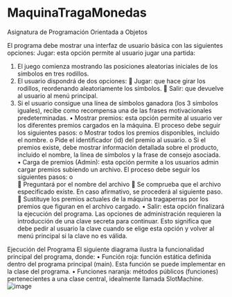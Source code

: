 # MaquinaTragaMonedas
Asignatura de Programación Orientada a Objetos

El programa debe mostrar una interfaz de usuario básica con las siguientes opciones:
Jugar: esta opción permite al usuario jugar una partida:
1.	El juego comienza mostrando las posiciones aleatorias iniciales de los símbolos en tres rodillos.
2.	El usuario dispondrá de dos opciones:
	Jugar: que hace girar los rodillos, reordenando aleatoriamente los símbolos.
	Salir: que devuelve al usuario al menú principal.
3.	Si el usuario consigue una línea de símbolos ganadora (los 3 símbolos iguales), recibe como recompensa una de las frases motivacionales predeterminadas.
•	Mostrar premios: esta opción permite al usuario ver los diferentes premios cargados en la máquina. El proceso debe seguir los siguientes pasos:
o	Mostrar todos los premios disponibles, incluido el nombre. 
o	Pide el identificador (id) del premio al usuario. 
o	Si el premios existe, debe mostrar información detallada sobre el producto, incluido el nombre, la línea de símbolos y la frase de consejo asociada. 
•	Carga de premios (Admin): esta opción permite a los usuarios admin cargar premios subiendo un archivo. El proceso debe seguir los siguientes pasos:
o	
	Preguntará por el nombre del archivo
	Se comprueba que el archivo especificado existe. En caso afirmativo, se procederá al siguiente paso.
	Sustituye los premios actuales de la máquina tragaperras por los premios que figuran en el archivo cargado.
•	Salir: esta opción finalizará la ejecución del programa.
Las opciones de administración requieren la introducción de una clave secreta para continuar. Esto significa que debe pedir al usuario la clave cuando se elige esta opción y volver al menú principal si la clave no es válida. 

Ejecución del Programa
El siguiente diagrama ilustra la funcionalidad principal del programa, donde:
•	Función roja: función estática definida dentro del programa principal (main). Esta función se puede implementar en la clase del programa. 
•	Funciones naranja: métodos públicos (funciones) pertenecientes a una clase central, idealmente llamada SlotMachine.
![image](https://github.com/ESTUD007/MaquinaTragaMonedas/assets/151021863/7767936f-73cd-4ee3-bfc6-508cb8b1be0f)

